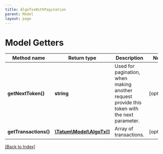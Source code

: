```yaml
---
title: AlgoTxsWithPagination
parent: Model
layout: page
---
```


# Model Getters

Method name | Return type | Description | Notes
------------ | ------------- | ------------- | -------------
**getNextToken()** | **string** | Used for pagination, when making another request provide this token with the next parameter. | [optional]
**getTransactions()** | [**\Tatum\Model\AlgoTx[]**](AlgoTx.md) | Array of transactions. | [optional]

[[Back to Index]](../index.md)
